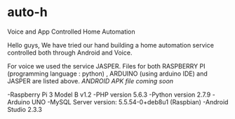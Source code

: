# auto-h
Voice and App Controlled Home Automation

Hello guys,
We have tried our hand building a home automation service controlled both through Android and Voice.

For voice we used the service JASPER.
Files for both RASPBERRY PI (programming language : python) , ARDUINO (using arduino IDE) and JASPER are listed 
above. 
*ANDROID APK file coming soon*

-Raspberry Pi 3 Model B v1.2
-PHP version 5.6.3
-Python version 2.7.9
-Arduino UNO
-MySQL Server version: 5.5.54-0+deb8u1 (Raspbian)
-Android Studio 2.3.3
